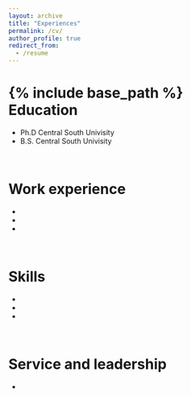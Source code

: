 ```yaml
---
layout: archive
title: "Experiences"
permalink: /cv/
author_profile: true
redirect_from:
  - /resume
---
```


{% include base_path %}
<br>
Education
======
* Ph.D Central South Univisity 
* B.S. Central South Univisity
<br>

Work experience
======
* 
* 
* 
<br>

Skills
======
* 
* 
* 
<br>

Service and leadership
======
* 
